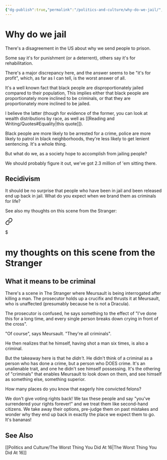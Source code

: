 ```yaml
---
{"dg-publish":true,"permalink":"/politics-and-culture/why-do-we-jail/","tags":["politics"],"noteIcon":1}
---
```


# Why do we jail

There's a disagreement in the US about why we send people to prison.

Some say it's for punishment (or a deterrent), others say it's for rehabilitation. 

There's a major discrepancy here, and the answer seems to be "it's for profit", which, as far as I can tell, is the worst answer of all.

It's a well known fact that black people are disproportionately jailed compared to their population, This implies either that black people are proportionately more inclined to be criminals, or that they are proportionately more inclined to be jailed.

I believe the latter (though for evidence of the former, you can look at wealth distributions by race, as well as [[Reading and Writing/Quotes#Equality\|this quote]]).

Black people are more likely to be arrested for a crime, police are more likely to patrol in black neighborhoods, they're less likely to get lenient sentencing. It's a whole thing.

But what do we, as a society hope to accomplish from jailing people?

We should probably figure it out, we've got 2.3 million of 'em sitting there.

## Recidivism

It should be no surprise that people who have been in jail and been released end up back in jail. What do you expect when we brand them as criminals for life?

See also my thoughts on this scene from the Stranger: 
<div class="transclusion internal-embed is-loaded"><a class="markdown-embed-link" href="/reading-and-writing/books/the-stranger/#what-it-means-to-be-criminal" aria-label="Open link"><svg xmlns="http://www.w3.org/2000/svg" width="24" height="24" viewBox="0 0 24 24" fill="none" stroke="currentColor" stroke-width="2" stroke-linecap="round" stroke-linejoin="round" class="svg-icon lucide-link"><path d="M10 13a5 5 0 0 0 7.54.54l3-3a5 5 0 0 0-7.07-7.07l-1.72 1.71"></path><path d="M14 11a5 5 0 0 0-7.54-.54l-3 3a5 5 0 0 0 7.07 7.07l1.71-1.71"></path></svg></a><div class="markdown-embed">

$<div class="markdown-embed-title">

# my thoughts on this scene from the Stranger

</div>


## What it means to be criminal
There's a scene in The Stranger where Meursault is being interrogated after killing a man. The prosecutor holds up a crucifix and thrusts it at Meursault, who is unaffected (presumably because he is not a Dracula).

The prosecutor is confused, he says something to the effect of "I've done this for a long time, and every single person breaks down crying in front of the cross".

"Of course", says Meursault. "They're all criminals". 

He then realizes that he himself, having shot a man six times, is also a criminal. 

But the takeaway here is that he *didn't*. He didn't think of a criminal as a person who has done a crime, but a person who DOES crime. It's an unalienable trait, and one he didn't see himself possessing. It's the othering of "criminals" that enables Meursault to look down on them, and see himself as something else, something superior.



</div></div>

How many places do you know that eagerly hire convicted felons?

We don't give voting rights back! We tax these people and say "you've surrendered your rights forever!" and we treat them like second-hand citizens. We take away their options, pre-judge them on past mistakes and wonder why they end up back in exactly the place we expect them to go. It's bananas!

## See Also
[[Politics and Culture/The Worst Thing You Did At 16\|The Worst Thing You Did At 16]]
